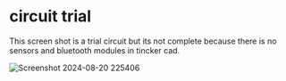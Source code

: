 # circuit trial

This screen shot is  a trial circuit but its not complete because there is no sensors and bluetooth modules in tincker cad.

![Screenshot 2024-08-20 225406](https://github.com/user-attachments/assets/a0e50d50-5623-4bfe-a93f-49ea89f013f1)
